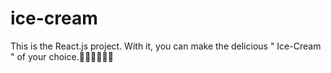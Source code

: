 # ice-cream
This is the React.js project. With it, you can make the delicious " Ice-Cream " of your choice.🤷‍♂️🍦🍧🍨😋

